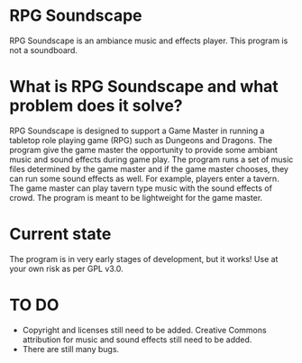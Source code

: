 # RPG Soundscape
RPG Soundscape is an ambiance music and effects player. This program is not a soundboard. 

# What is RPG Soundscape and what problem does it solve?
RPG Soundscape is designed to support a Game Master in running a tabletop role playing game (RPG) such as Dungeons and Dragons. The program give the game master the opportunity to provide some ambiant music and sound effects during game play. The program runs a set of music files determined by the game master and if the game master chooses, they can run some sound effects as well. For example, players enter a tavern. The game master can play tavern type music with the sound effects of crowd. The program is meant to be lightweight for the game master.

# Current state
The program is in very early stages of development, but it works! Use at your own risk as per GPL v3.0.

# TO DO
- Copyright and licenses still need to be added. Creative Commons attribution for music and sound effects still need to be added.
- There are still many bugs.

